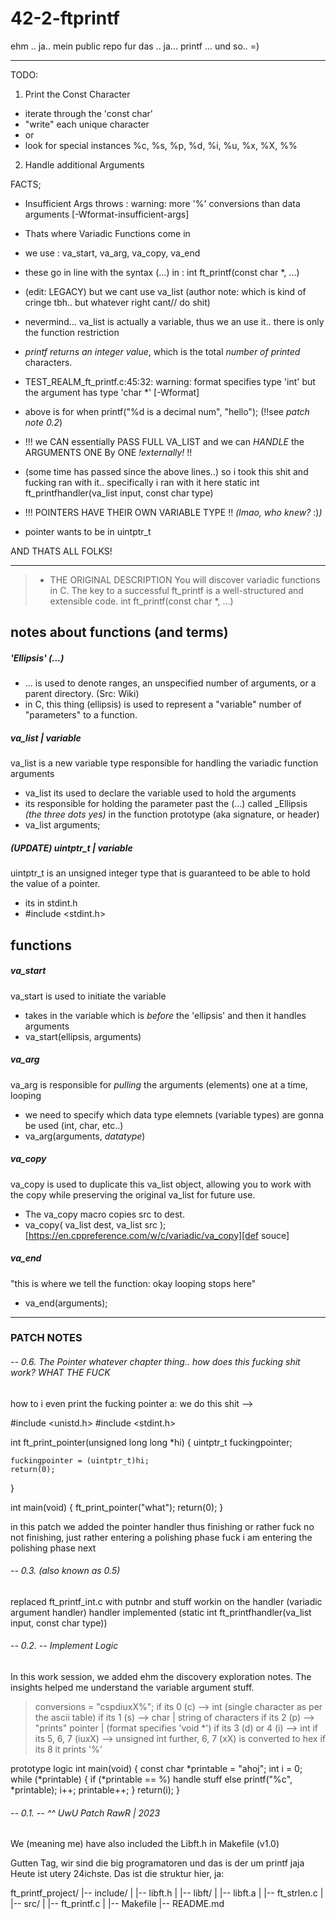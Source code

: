 # 42-2-ftprintf
ehm .. ja.. mein public repo fur das .. ja... printf ... und so.. =)

----
TODO:
1) Print the Const Character
- iterate through the 'const char'
- "write" each unique character
- or
- look for special instances %c, %s, %p, %d, %i, %u, %x, %X, %%
2) Handle additional Arguments

FACTS;
- Insufficient Args throws : warning: more '%' conversions than data arguments [-Wformat-insufficient-args]
- Thats where Variadic Functions come in
- we use : va_start, va_arg, va_copy, va_end
- these go in line with the syntax (...) in : int ft_printf(const char *, ...)
- (edit: LEGACY) but we cant use va_list (author note: which is kind of cringe tbh.. but whatever right cant// do shit)
- nevermind... va_list is actually a variable, thus we an use it.. there is only the function restriction

- *printf returns an integer value*, which is the total _number of printed_ characters.
- TEST_REALM_ft_printf.c:45:32: warning: format specifies type 'int' but the argument has type 'char *' [-Wformat]
- above is for when 	printf("%d is a decimal num", "hello");   (!!see _patch note 0.2_)

- !!! we CAN essentially PASS FULL VA_LIST and we can *HANDLE* the ARGUMENTS ONE By ONE *!externally!*  !!
- (some time has passed since the above lines..) so i took this shit and fucking ran with it.. specifically i ran with it here static int ft_printfhandler(va_list input, const char type)

- !!! POINTERS HAVE THEIR OWN VARIABLE TYPE !! _(lmao, who knew?_ :)_)_
- pointer wants to be in uintptr_t

AND THATS ALL FOLKS!


_____
> - THE ORIGINAL DESCRIPTION
> You will discover variadic functions in C.
> The key to a successful ft_printf is a well-structured and extensible code.
> int		ft_printf(const char *, ...)

## notes about functions (and terms)
##### 'Ellipsis' (...)
- ... is used to denote ranges, an unspecified number of arguments, or a parent directory. (Src: Wiki)
- in C, this thing (ellipsis) is used to represent a "variable" number of "parameters" to a function.

##### va_list | variable
va_list is a new variable type responsible for handling the variadic function arguments
- va_list its used to declare the variable used to hold the arguments
- its responsible for holding the parameter past the (...) called _Ellipsis _(the three dots yes)_ in the function prototype (aka signature, or header)
- va_list	arguments;

##### (UPDATE) uintptr_t | variable
uintptr_t is an unsigned integer type that is guaranteed to be able to hold the value of a pointer.
- its in stdint.h
- #include <stdint.h>

## functions
##### va_start
va_start is used to initiate the variable
- takes in the variable which is _before_ the 'ellipsis' and then it handles arguments
- va_start(ellipsis, arguments)

##### va_arg
va_arg is responsible for *pulling* the arguments (elements) one at a time, looping
- we need to specify which data type elemnets (variable types) are gonna be used (int, char, etc..)
- va_arg(arguments, _datatype_)

##### va_copy
va_copy is used to duplicate this va_list object, allowing you to work with the copy while preserving the original va_list for future use.
- The va_copy macro copies src to dest.
- va_copy( va_list dest, va_list src );
[https://en.cppreference.com/w/c/variadic/va_copy][def souce]

##### va_end
"this is where we tell the function: okay looping stops here"
- va_end(arguments);

_________

### PATCH NOTES

###### -- 0.6. The Pointer whatever chapter thing.. how does this fucking shit work? WHAT THE FUCK
how to i even print the fucking pointer
a: we do this shit -->

#include <unistd.h>
#include <stdint.h>

int	ft_print_pointer(unsigned long long *hi)
{
	uintptr_t	fuckingpointer;

	fuckingpointer = (uintptr_t)hi;
	return(0);
}

int	main(void)
{
	ft_print_pointer("what");
	return(0);
}

in this patch we added the pointer handler thus finishing or rather fuck no not finishing, just rather entering a polishing phase
fuck
i am entering the polishing phase next

###### -- 0.3. (also known as 0.5)

replaced ft_printf_int.c with putnbr and stuff
workin on the handler (variadic argument handler)
handler implemented (static int ft_printfhandler(va_list input, const char type))

###### -- 0.2. -- Implement Logic

In this work session, we added ehm the discovery exploration notes. The insights
helped me understand the variable argument stuff.

> conversions = "cspdiuxX%";
> 	if its 0 (c) --> int (single character as per the ascii table)
>	if its 1 (s) --> char | string of characters
>	if its 2 (p) --> "prints" pointer | (format specifies 'void *')
>	if its 3 (d) or 4 (i) --> int
>	if its 5, 6, 7 (iuxX) --> unsigned int
> 		further, 6, 7 (xX) is converted to hex
>	if its 8 it prints '%'

prototype logic
int	main(void)
{
	const char *printable = "ahoj";
	int i = 0;
	while (*printable)
	{
		if (*printable == %)
			handle stuff
		else
			printf("%c", *printable);
		i++;
		printable++;
	}
	return(i);
}


###### -- 0.1. -- ^^ UwU Patch RawR | 2023

We (meaning me) have also included the Libft.h in Makefile (v1.0)

Gutten Tag, wir sind die big programatoren und das is der um printf jaja
Heute ist utery 24ichste. Das ist die struktur hier, ja:

ft_printf_project/
|-- include/
|   |-- libft.h
|
|-- libft/
|   |-- libft.a
|   |-- ft_strlen.c
|
|-- src/
|   |-- ft_printf.c
|
|-- Makefile
|-- README.md


[def]: source
